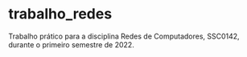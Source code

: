 # trabalho_redes
Trabalho prático para a disciplina Redes de Computadores, SSC0142, durante o primeiro semestre de 2022.

